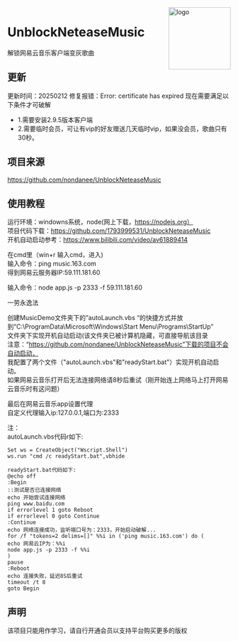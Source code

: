 <img src="https://user-images.githubusercontent.com/26399680/47980314-0e3f1700-e102-11e8-8857-e3436ecc8beb.png" alt="logo" width="140" height="140" align="right">

# UnblockNeteaseMusic

解锁网易云音乐客户端变灰歌曲

## 更新
更新时间：20250212
修复报错：Error: certificate has expired
现在需要满足以下条件才可破解
- 1.需要安装2.9.5版本客户端
- 2.需要临时会员，可让有vip的好友赠送几天临时vip，如果没会员，歌曲只有30秒。

## 项目来源
https://github.com/nondanee/UnblockNeteaseMusic

## 使用教程
运行环境：windowns系统，node(网上下载，https://nodejs.org）  
项目代码下载：https://github.com/1793999531/UnblockNeteaseMusic  
开机自动启动参考：https://www.bilibili.com/video/av61889414  

在cmd里（win+r 输入cmd，进入)  
输入命令：ping music.163.com  
得到网易云服务器IP:59.111.181.60  
<!-- -p是端口号，我设置为2333,可更改;-f 是要监听的网易云音乐服务器IP -->  
输入命令：node app.js -p 2333 -f 59.111.181.60   

一劳永逸法  

创建MusicDemo文件夹下的”autoLaunch.vbs “的快捷方式并放到“C:\ProgramData\Microsoft\Windows\Start Menu\Programs\StartUp”  
文件夹下实现开机自动启动(该文件夹已被计算机隐藏，可直接导航该目录  
注意：“https://github.com/nondanee/UnblockNeteaseMusic”下载的项目不会自动启动，  
我配置了两个文件（"autoLaunch.vbs"和"readyStart.bat"）实现开机自动启动。  
如果网易云音乐打开后无法连接网络请8秒后重试（刚开始连上网络马上打开网易云音乐时有这问题）  

最后在网易云音乐app设置代理  
自定义代理输入ip:127.0.0.1,端口为:2333  

注：  
autoLaunch.vbs代码r如下:
```
Set ws = CreateObject("Wscript.Shell")
ws.run "cmd /c readyStart.bat",vbhide

readyStart.bat代码如下:
@echo off
:Begin 
::测试是否已连接网络
echo 开始尝试连接网络
ping www.baidu.com 
if errorlevel 1 goto Reboot 
if errorlevel 0 goto Continue
:Continue
echo 网络连接成功，监听端口号为：2333，开始启动破解...
for /f "tokens=2 delims=[]" %%i in ('ping music.163.com') do (
echo 网易云IP为：%%i
node app.js -p 2333 -f %%i
)
pause
:Reboot 
echo 连接失败，延迟8S后重试
timeout /t 8 
goto Begin
```

## 声明

该项目只能用作学习，请自行开通会员以支持平台购买更多的版权